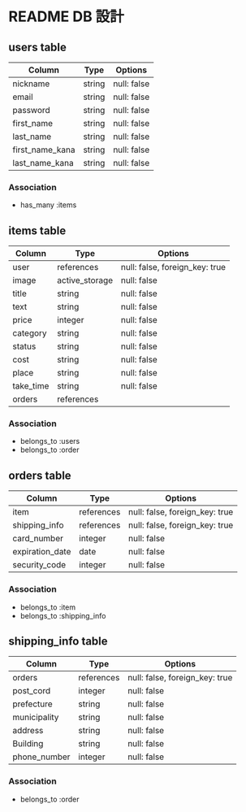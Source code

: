 # README DB 設計

## users table

| Column          | Type   | Options     |
|-----------------|--------|-------------|
| nickname        | string | null: false |
| email           | string | null: false |
| password        | string | null: false |
| first_name      | string | null: false |
| last_name       | string | null: false |
| first_name_kana | string | null: false |
| last_name_kana  | string | null: false |


### Association

- has_many :items

## items table

| Column    | Type           | Options                        |
|-----------|----------------|--------------------------------|
| user      | references     | null: false, foreign_key: true |
| image     | active_storage | null: false                    |
| title     | string         | null: false                    |
| text      | string         | null: false                    |
| price     | integer        | null: false                    |
| category  | string         | null: false                    |
| status    | string         | null: false                    |
| cost      | string         | null: false                    |
| place     | string         | null: false                    |
| take_time | string         | null: false                    |
| orders    | references     |                                |

### Association

- belongs_to :users
- belongs_to :order

## orders table

| Column          | Type       | Options                        |
|-----------------|------------|--------------------------------|
| item            | references | null: false, foreign_key: true |
| shipping_info   | references | null: false, foreign_key: true |
| card_number     | integer    | null: false                    |
| expiration_date | date       | null: false                    |
| security_code   | integer    | null: false                    |

### Association

- belongs_to :item
- belongs_to :shipping_info

## shipping_info table

| Column       | Type       | Options                        |
|--------------|------------|--------------------------------|
| orders       | references | null: false, foreign_key: true |
| post_cord    | integer    | null: false                    |
| prefecture   | string     | null: false                    |
| municipality | string     | null: false                    |
| address      | string     | null: false                    |
| Building     | string     | null: false                    |
| phone_number | integer    | null: false                    |

### Association

- belongs_to :order